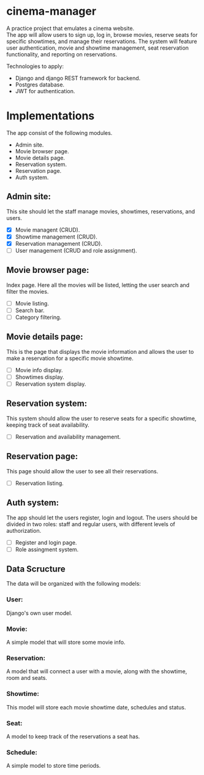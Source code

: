 # cinema-manager
A practice project that emulates a cinema website.<br>
The app will allow users to sign up, log in, browse movies, reserve seats for specific showtimes, and manage their reservations. The system will feature user authentication, movie and showtime management, seat reservation functionality, and reporting on reservations.

Technologies to apply:<br>
- Django and django REST framework for backend.<br>
- Postgres database.
- JWT for authentication.

# Implementations
The app consist of the following modules.
- Admin site.
- Movie browser page.
- Movie details page.
- Reservation system.
- Reservation page.
- Auth system.

## Admin site:
This site should let the staff manage movies, showtimes, reservations, and users.

- [x] Movie managent (CRUD).
- [x] Showtime management (CRUD).
- [x] Reservation management (CRUD).
- [ ] User management (CRUD and role assignment).

## Movie browser page:
Index page. Here all the movies will be listed, letting the user search and filter the movies.

- [ ] Movie listing.
- [ ] Search bar.
- [ ] Category filtering.
  
## Movie details page:
This is the page that displays the movie information and allows the user to make a reservation for a specific movie showtime.

- [ ] Movie info display.
- [ ] Showtimes display.
- [ ] Reservation system display.

## Reservation system:
This system should allow the user to reserve seats for a specific showtime, keeping track of seat availability.
- [ ] Reservation and availability management.

## Reservation page:
This page should allow the user to see all their reservations.

- [ ] Reservation listing.

## Auth system:
The app should let the users register, login and logout. The users should be divided in two roles: staff and regular users, with different levels of authorization.

- [ ] Register and login page.
- [ ] Role assingment system.

## Data Scructure
The data will be organized with the following models:

### User:
Django's own user model.

### Movie:
A simple model that will store some movie info.

### Reservation:
A model that will connect a user with a movie, along with the showtime, room and seats.

### Showtime:
This model will store each movie showtime date, schedules and status.

### Seat:
A model to keep track of the reservations a seat has.

### Schedule:
A simple model to store time periods.

